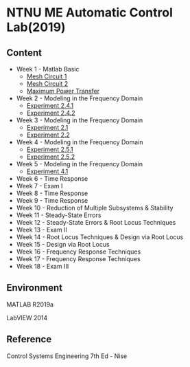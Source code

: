 # NTNU ME Automatic Control Lab(2019)
## Content
* Week 1 - Matlab Basic
  * [Mesh Circuit 1](Week%201/Mesh%20Circuit%201/README.md)
  * [Mesh Circuit 2](Week%201/Mesh%20Circuit%202/README.md)
  * [Maximum Power Transfer](Week%201/Maximum%20Power%20Transfer/README.md)
* Week 2 - Modeling in the Frequency Domain
  * [Experiment 2.4.1](Week%202/Experiment%202-4-1/README.md)
  * [Experiment 2.4.2](Week%202/Experiment%202-4-2/README.md)
* Week 3 - Modeling in the Frequency Domain
  * [Experiment 2.1](Week%203/Experiment-2-1/README.md)
  * [Experiment 2.2](Week%203/Experiment-2-2/README.md)
* Week 4 - Modeling in the Frequency Domain
  * [Experiment 2.5.1](Week%204/Experiment-2-5-1/README.md)
  * [Experiment 2.5.2](Week%204/Experiment-2-5-2/README.md)
* Week 5 - Modeling in the Frequency Domain
  * [Experiment 4.1](Week%205/Experiment-4-1/README.md)
* Week 6 - Time Response
* Week 7 - Exam I
* Week 8 - Time Response
* Week 9 - Time Response
* Week 10 - Reduction of Multiple Subsystems & Stability 
* Week 11 - Steady-State Errors 
* Week 12 - Steady-State Errors & Root Locus Techniques
* Week 13 - Exam II
* Week 14 - Root Locus Techniques & Design via Root Locus
* Week 15 - Design via Root Locus 
* Week 16 - Frequency Response Techniques 
* Week 17 - Frequency Response Techniques 
* Week 18 - Exam III

## Environment
MATLAB R2019a

LabVIEW 2014

## Reference
Control Systems Engineering 7th Ed - Nise

